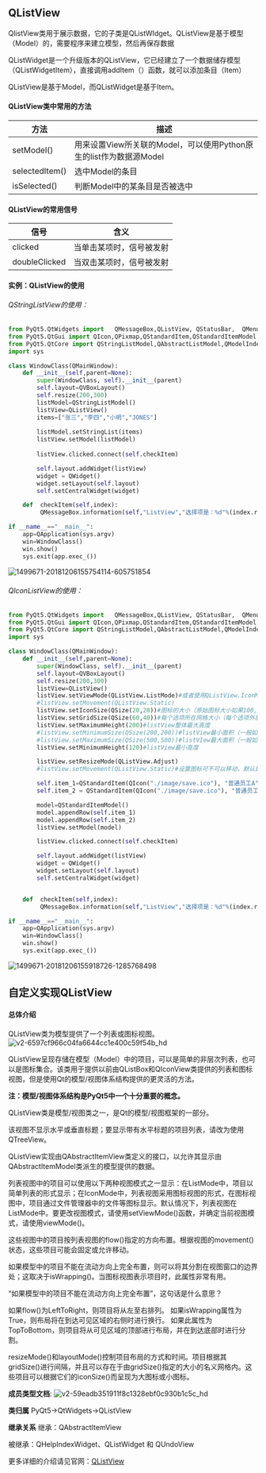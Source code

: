## QListView
QlistView类用于展示数据，它的子类是QListWIdget。QListView是基于模型（Model）的，需要程序来建立模型，然后再保存数据 

QListWidget是一个升级版本的QListView，它已经建立了一个数据储存模型（QListWidgetItem），直接调用addItem（）函数，就可以添加条目（Item）

QListView是基于Model，而QListWidget是基于Item。
#### QListView类中常用的方法
| 方法           | 描述                                                               |
| -------------- | ------------------------------------------------------------------ |
| setModel()     | 用来设置View所关联的Model，可以使用Python原生的list作为数据源Model |
| selectedItem() | 选中Model的条目                                                    |
| isSelected()   | 判断Model中的某条目是否被选中                                      |

#### QListView的常用信号
| 信号          | 含义                     |
| ------------- | ------------------------ |
| clicked       | 当单击某项时，信号被发射 |
| doubleClicked | 当双击某项时，信号被发射 |

#### 实例：QListView的使用
###### QStringListView的使用：
```python
from PyQt5.QtWidgets import   QMessageBox,QListView, QStatusBar,  QMenuBar,QMenu,QAction,QLineEdit,QStyle,QFormLayout,   QVBoxLayout,QWidget,QApplication ,QHBoxLayout, QPushButton,QMainWindow,QGridLayout,QLabel
from PyQt5.QtGui import QIcon,QPixmap,QStandardItem,QStandardItemModel
from PyQt5.QtCore import QStringListModel,QAbstractListModel,QModelIndex,QSize
import sys

class WindowClass(QMainWindow):
    def __init__(self,parent=None):
        super(WindowClass, self).__init__(parent)
        self.layout=QVBoxLayout()
        self.resize(200,300)
        listModel=QStringListModel()
        listView=QListView()
        items=["张三","李四","小明","JONES"]
        
        listModel.setStringList(items)
        listView.setModel(listModel)
        
        listView.clicked.connect(self.checkItem)

        self.layout.addWidget(listView)
        widget = QWidget()
        widget.setLayout(self.layout)
        self.setCentralWidget(widget)

    def  checkItem(self,index):
         QMessageBox.information(self,"ListView","选择项是：%d"%(index.row()))

if __name__=="__main__":
    app=QApplication(sys.argv)
    win=WindowClass()
    win.show()
    sys.exit(app.exec_())
```
![1499671-20181206155754114-605751854](/assets/1499671-20181206155754114-605751854.png)

###### QIconListView的使用：
```python
from PyQt5.QtWidgets import   QMessageBox,QListView, QStatusBar,  QMenuBar,QMenu,QAction,QLineEdit,QStyle,QFormLayout,   QVBoxLayout,QWidget,QApplication ,QHBoxLayout, QPushButton,QMainWindow,QGridLayout,QLabel
from PyQt5.QtGui import QIcon,QPixmap,QStandardItem,QStandardItemModel
from PyQt5.QtCore import QStringListModel,QAbstractListModel,QModelIndex,QSize
import sys

class WindowClass(QMainWindow):
    def __init__(self,parent=None):
        super(WindowClass, self).__init__(parent)
        self.layout=QVBoxLayout()
        self.resize(200,300)
        listView=QListView()
        listView.setViewMode(QListView.ListMode)#或者使用QListView.IconMode  QListView.ListMode
        #listView.setMovement(QListView.Static)
        listView.setIconSize(QSize(20,20))#图标的大小（原始图标大小如果100,100，此时设置草果原始大小则失效）
        listView.setGridSize(QSize(60,40))#每个选项所在网格大小（每个选项外层grid宽高）
        listView.setMaximumHeight(200)#listView整体最大高度
        #listView.setMinimumSize(QSize(200,200))#listView最小面积（一般如果设置最大高和宽属性后就不设置这个属性了）
        #listView.setMaximumSize(QSize(500,500))#listVIew最大面积（一般如果设置最大高和宽属性后就不设置这个属性了）
        listView.setMinimumHeight(120)#listView最小高度

        listView.setResizeMode(QListView.Adjust)
        #listView.setMovement(QListView.Static)#设置图标可不可以移动，默认是可移动的，但可以改成静态的：

        self.item_1=QStandardItem(QIcon("./image/save.ico"), "普通员工A");
        self.item_2 = QStandardItem(QIcon("./image/save.ico"), "普通员工B");

        model=QStandardItemModel()
        model.appendRow(self.item_1)
        model.appendRow(self.item_2)
        listView.setModel(model)

        listView.clicked.connect(self.checkItem)

        self.layout.addWidget(listView)
        widget = QWidget()
        widget.setLayout(self.layout)
        self.setCentralWidget(widget)


    def  checkItem(self,index):
         QMessageBox.information(self,"ListView","选择项是：%d"%(index.row()))

if __name__=="__main__":
    app=QApplication(sys.argv)
    win=WindowClass()
    win.show()
    sys.exit(app.exec_())
```
![1499671-20181206155918726-1285768498](/assets/1499671-20181206155918726-1285768498.png)

## 自定义实现QListView
#### 总体介绍
QListView类为模型提供了一个列表或图标视图。
![v2-6597cf966c04fa6644cc1e400c59f54b_hd](/assets/v2-6597cf966c04fa6644cc1e400c59f54b_hd.jpg)

QListView呈现存储在模型（Model）中的项目，可以是简单的非层次列表，也可以是图标集合。该类用于提供以前由QListBox和QIconView类提供的列表和图标视图，但是使用Qt的模型/视图体系结构提供的更灵活的方法。

**注：模型/视图体系结构是PyQt5中一个十分重要的概念。**

QListView类是模型/视图类之一，是Qt的模型/视图框架的一部分。

该视图不显示水平或垂直标题；要显示带有水平标题的项目列表，请改为使用QTreeView。

QListView实现由QAbstractItemView类定义的接口，以允许其显示由QAbstractItemModel类派生的模型提供的数据。

列表视图中的项目可以使用以下两种视图模式之一显示：在ListMode中，项目以简单列表的形式显示；在IconMode中，列表视图采用图标视图的形式，在图标视图中，项目通过文件管理器中的文件等图标显示。默认情况下，列表视图在ListMode中。要更改视图模式，请使用setViewMode()函数，并确定当前视图模式，请使用viewMode()。

这些视图中的项目按列表视图的flow()指定的方向布置。根据视图的movement()状态，这些项目可能会固定或允许移动。

如果模型中的项目不能在流动方向上完全布置，则可以将其分割在视图窗口的边界处；这取决于isWrapping()。当图标视图表示项目时，此属性非常有用。

“如果模型中的项目不能在流动方向上完全布置”，这句话是什么意思？

如果flow()为LeftToRight，则项目将从左至右排列。 如果isWrapping属性为True，则布局将在到达可见区域的右侧时进行换行。 如果此属性为TopToBottom，则项目将从可见区域的顶部进行布局，并在到达底部时进行分割。

resizeMode()和layoutMode()控制项目布局的方式和时间。项目根据其 gridSize()进行间隔，并且可以存在于由gridSize()指定的大小的名义网格内。这些项目可以根据它们的iconSize()而呈现为大图标或小图标。

**成员类型文档**:
![v2-59eadb351911f8c1328ebf0c930b1c5c_hd](/assets/v2-59eadb351911f8c1328ebf0c930b1c5c_hd.jpg)

**类归属**
PyQt5->QtWidgets->QListView

**继承关系**
继承：QAbstractItemView

被继承：QHelpIndexWidget、QListWidget 和 QUndoView

更多详细的介绍请见官网：[QListView](https://doc.qt.io/qt-5/qlistview.html "QListView")











